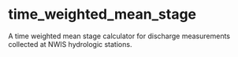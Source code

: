 # time_weighted_mean_stage
A time weighted mean stage calculator for discharge measurements collected at NWIS hydrologic stations. 
